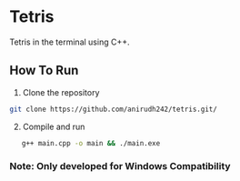 # Tetris
Tetris in the terminal using C++.

## How To Run
1) Clone the repository
```bash
git clone https://github.com/anirudh242/tetris.git/
```

2) Compile and run
```bash
   g++ main.cpp -o main && ./main.exe
```

### Note: Only developed for Windows Compatibility
